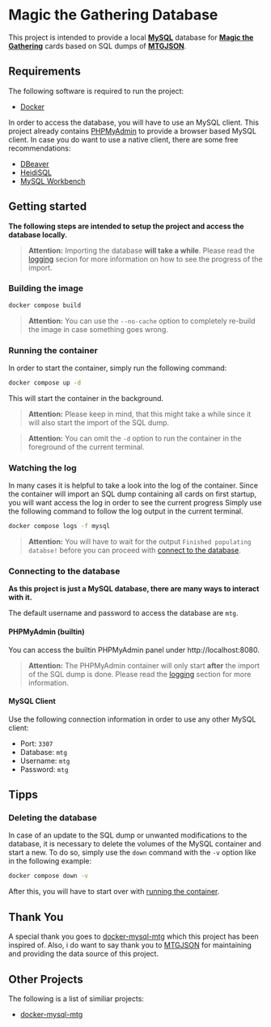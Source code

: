 # Magic the Gathering Database

This project is intended to provide a local **[MySQL](https://www.mysql.com/)** database for **[Magic the Gathering](https://magic.wizards.com/en)** cards based on SQL dumps of **[MTGJSON](https://mtgjson.com)**.

## Requirements

The following software is required to run the project:

- [Docker](https://www.docker.com/)

In order to access the database, you will have to use an MySQL client. This project already contains [PHPMyAdmin](https://www.phpmyadmin.net/) to provide a browser based MySQL client. In case you do want to use a native client, there are some free recommendations:

- [DBeaver](https://dbeaver.io/)
- [HeidiSQL](https://www.heidisql.com/)
- [MySQL Workbench](https://dev.mysql.com/downloads/workbench/)

## Getting started

**The following steps are intended to setup the project and access the database locally.**

> **Attention:** Importing the database __will take a while__. Please read the [logging](#watching-the-log) secion for more information on how to see the progress of the import.

### Building the image

```sh
docker compose build
```

> **Attention:** You can use the `--no-cache` option to completely re-build the image in case something goes wrong.

### Running the container

In order to start the container, simply run the following command:

```sh
docker compose up -d
```

This will start the container in the background. 

> **Attention:** Please keep in mind, that this might take a while since it will also start the import of the SQL dump.

> **Attention:** You can omit the `-d` option to run the container in the foreground of the current terminal.

### Watching the log

In many cases it is helpful to take a look into the log of the container. Since the container will import an SQL dump containing all cards on first startup, you will want access the log in order to see the current progress Simply use the following command to follow the log output in the current terminal.

```sh
docker compose logs -f mysql
```

> **Attention:** You will have to wait for the output `Finished populating databse!` before you can proceed with [connect to the database](#connecting-to-the-database).

### Connecting to the database

**As this project is just a MySQL database, there are many ways to interact with it.**

The default username and password to access the database are `mtg`.

#### PHPMyAdmin (builtin)

You can access the builtin PHPMyAdmin panel under http://localhost:8080.

> **Attention:** The PHPMyAdmin container will only start **after** the import of the SQL dump is done. Please read the [logging](#watching-the-log) section for more information.

#### MySQL Client

Use the following connection information in order to use any other MySQL client:

- Port: `3307`
- Database: `mtg`
- Username: `mtg`
- Password: `mtg`

## Tipps

### Deleting the database

In case of an update to the SQL dump or unwanted modifications to the database, it is necessary to delete the volumes of the MySQL container and start a new. To do so, simply use the `down` command with the `-v` option like in the following example:

```sh
docker compose down -v
```

After this, you will have to start over with [running the container](#running-the-container).

## Thank You

A special thank you goes to [docker-mysql-mtg](https://github.com/CallMeHK/docker-mysql-mtg) which this project has been inspired of. Also, i do want to say thank you to [MTGJSON](https://mtgjson.com) for maintaining and providing the data source of this project.

## Other Projects

The following is a list of similiar projects:

- [docker-mysql-mtg](https://github.com/CallMeHK/docker-mysql-mtg)